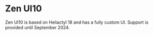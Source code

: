 # Zen UI10

Zen UI10 is based on Heliactyl 18 and has a fully custom UI.
Support is provided until September 2024.